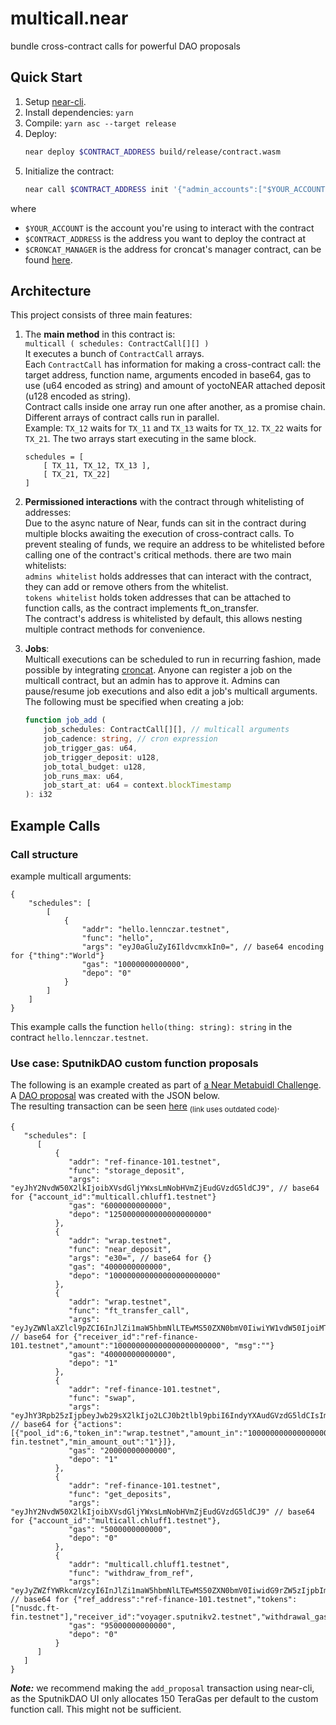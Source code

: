 # multicall.near

bundle cross-contract calls for powerful DAO proposals

## Quick Start

1. Setup [near-cli](https://docs.near.org/docs/tools/near-cli).
2. Install dependencies: `yarn`
3. Compile: `yarn asc --target release`
4. Deploy:  
    ```bash
    near deploy $CONTRACT_ADDRESS build/release/contract.wasm
    ```
6. Initialize the contract:
    ```bash
    near call $CONTRACT_ADDRESS init '{"admin_accounts":["$YOUR_ACCOUNT"],"croncat_manager":"$CRONCAT_MANAGER","job_bond":"100000000000000000000000"}' --amount 0.1 --accountId $YOUR_ADDRESS
    ```

where 
* `$YOUR_ACCOUNT` is the account you're using to interact with the contract 
* `$CONTRACT_ADDRESS` is the address you want to deploy the contract at 
* `$CRONCAT_MANAGER` is the address for croncat's manager contract, can be found [here](https://docs.cron.cat/docs/deployed-contracts/#manager).

## Architecture

This project consists of three main features:

1. The **main method** in this contract is:  
`multicall ( schedules: ContractCall[][] )`  
It executes a bunch of `ContractCall` arrays.  
Each `ContractCall` has information for making a cross-contract call: the target address, function name, arguments encoded in base64, gas to use (u64 encoded as string) and amount of yoctoNEAR attached deposit (u128 encoded as string).  
Contract calls inside one array run one after another, as a promise chain.  
Different arrays of contract calls run in parallel.  
Example: `TX_12` waits for `TX_11` and `TX_13` waits for `TX_12`. `TX_22` waits for `TX_21`. The two arrays start executing in the same block.
    ```
    schedules = [
        [ TX_11, TX_12, TX_13 ],
        [ TX_21, TX_22]
    ]
    ```  


2. **Permissioned interactions** with the contract through whitelisting of addresses:  
Due to the async nature of Near, funds can sit in the contract during multiple blocks awaiting the execution of cross-contract calls. To prevent stealing of funds, we require an address to be whitelisted before calling one of the contract's critical methods.
there are two main whitelists:  
`admins whitelist` holds addresses that can interact with the contract, they can add or remove others from the whitelist.  
`tokens whitelist` holds token addresses that can be attached to function calls, as the contract implements ft_on_transfer.  
The contract's address is whitelisted by default, this allows nesting multiple contract methods for convenience.  

3. **Jobs**:  
Multicall executions can be scheduled to run in recurring fashion, made possible by integrating [croncat](https://cron.cat/). Anyone can register a job on the multicall contract, but an admin has to approve it. Admins can pause/resume job executions and also edit a job's multicall arguments.  
The following must be specified when creating a job:
    ```ts
    function job_add (
        job_schedules: ContractCall[][], // multicall arguments
        job_cadence: string, // cron expression
        job_trigger_gas: u64,
        job_trigger_deposit: u128,
        job_total_budget: u128,
        job_runs_max: u64,
        job_start_at: u64 = context.blockTimestamp
    ): i32 
    ```

## Example Calls

### Call structure
example multicall arguments:
```json=
{
    "schedules": [
        [ 
            {
                "addr": "hello.lennczar.testnet",
                "func": "hello",
                "args": "eyJ0aGluZyI6IldvcmxkIn0=", // base64 encoding for {"thing":"World"}
                "gas": "10000000000000",
                "depo": "0"
            }
        ]
    ]
}
```
This example calls the function `hello(thing: string): string` in the contract `hello.lennczar.testnet`.


### Use case: SputnikDAO custom function proposals  
The following is an example created as part of [a Near Metabuidl Challenge](https://airtable.com/shrdNEynK25TGJ91h/tblTtriXzrEiCfpoy/viwGhGQTKiJ4L5JSG/recUH7SubilpUKeNm).
A [DAO proposal](https://testnet-v2.sputnik.fund/#/voyager.sputnikv2.testnet/6) was created with the JSON below.   
The resulting transaction can be seen [here](https://explorer.testnet.near.org/transactions/ELhBMPALasHNuugPNRoiWU4GYFDkyS4AHRCK35k11xMF
) <sub>(link uses outdated code)</sub>. 
```json=
{
   "schedules": [
      [
          {
             "addr": "ref-finance-101.testnet",
             "func": "storage_deposit",
             "args": "eyJhY2NvdW50X2lkIjoibXVsdGljYWxsLmNobHVmZjEudGVzdG5ldCJ9", // base64 for {"account_id":"multicall.chluff1.testnet"}
             "gas": "6000000000000",
             "depo": "1250000000000000000000"
          },
          {
             "addr": "wrap.testnet",
             "func": "near_deposit",
             "args": "e30=", // base64 for {}
             "gas": "4000000000000",
             "depo": "100000000000000000000000"
          },
          {
             "addr": "wrap.testnet",
             "func": "ft_transfer_call",
             "args": "eyJyZWNlaXZlcl9pZCI6InJlZi1maW5hbmNlLTEwMS50ZXN0bmV0IiwiYW1vdW50IjoiMTAwMDAwMDAwMDAwMDAwMDAwMDAwMDAwIiwgIm1zZyI6IiJ9", // base64 for {"receiver_id":"ref-finance-101.testnet","amount":"100000000000000000000000", "msg":""}
             "gas": "40000000000000",
             "depo": "1"
          },
          {
             "addr": "ref-finance-101.testnet",
             "func": "swap",
             "args": "eyJhY3Rpb25zIjpbeyJwb29sX2lkIjo2LCJ0b2tlbl9pbiI6IndyYXAudGVzdG5ldCIsImFtb3VudF9pbiI6IjEwMDAwMDAwMDAwMDAwMDAwMDAwMDAwMCIsInRva2VuX291dCI6Im51c2RjLmZ0LWZpbi50ZXN0bmV0IiwibWluX2Ftb3VudF9vdXQiOiIxIn1dfQ==" // base64 for {"actions":[{"pool_id":6,"token_in":"wrap.testnet","amount_in":"100000000000000000000000","token_out":"nusdc.ft-fin.testnet","min_amount_out":"1"}]},
             "gas": "20000000000000",
             "depo": "1"
          },
          {
             "addr": "ref-finance-101.testnet",
             "func": "get_deposits",
             "args": "eyJhY2NvdW50X2lkIjoibXVsdGljYWxsLmNobHVmZjEudGVzdG5ldCJ9" // base64 for {"account_id":"multicall.chluff1.testnet"},
             "gas": "5000000000000",
             "depo": "0"
          },
          {
             "addr": "multicall.chluff1.testnet",
             "func": "withdraw_from_ref",
             "args": "eyJyZWZfYWRkcmVzcyI6InJlZi1maW5hbmNlLTEwMS50ZXN0bmV0IiwidG9rZW5zIjpbIm51c2RjLmZ0LWZpbi50ZXN0bmV0Il0sInJlY2VpdmVyX2lkIjoidm95YWdlci5zcHV0bmlrdjIudGVzdG5ldCIsIndpdGhkcmF3YWxfZ2FzIjoiNTUwMDAwMDAwMDAwMDAiLCJ0b2tlbl90cmFuc2Zlcl9nYXMiOiI0MDAwMDAwMDAwMDAwIiwiZGVwb3NpdCI6IjEifQ==", // base64 for {"ref_address":"ref-finance-101.testnet","tokens":["nusdc.ft-fin.testnet"],"receiver_id":"voyager.sputnikv2.testnet","withdrawal_gas":"55000000000000","token_transfer_gas":"4000000000000","deposit":"1"}
             "gas": "95000000000000",
             "depo": "0"
          }
      ]
   ]
}
```

***Note:*** we recommend making the `add_proposal` transaction using near-cli, as the SputnikDAO UI only allocates 150 TeraGas per default to the custom function call. This might not be sufficient.   
